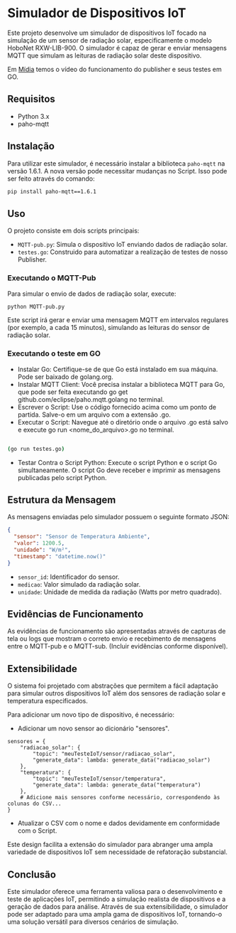 # Simulador de Dispositivos IoT

Este projeto desenvolve um simulador de dispositivos IoT focado na simulação de um sensor de radiação solar, especificamente o modelo HoboNet RXW-LIB-900. O simulador é capaz de gerar e enviar mensagens MQTT que simulam as leituras de radiação solar deste dispositivo.

Em [Mídia](https://github.com/Gabi-Barretto/M9-Individual/tree/main/Ponderada/M%C3%ADdia) temos o vídeo do funcionamento do publisher e seus testes em GO.

## Requisitos

- Python 3.x
- paho-mqtt

## Instalação

Para utilizar este simulador, é necessário instalar a biblioteca `paho-mqtt` na versão 1.6.1. A nova versão pode necessitar mudanças no Script. 
Isso pode ser feito através do comando:

```bash
pip install paho-mqtt==1.6.1
```

## Uso

O projeto consiste em dois scripts principais:

- `MQTT-pub.py`: Simula o dispositivo IoT enviando dados de radiação solar.
- `testes.go`: Construido para automatizar a realização de testes de nosso Publisher.

### Executando o MQTT-Pub

Para simular o envio de dados de radiação solar, execute:

```bash
python MQTT-pub.py
```

Este script irá gerar e enviar uma mensagem MQTT em intervalos regulares (por exemplo, a cada 15 minutos), simulando as leituras do sensor de radiação solar.

### Executando o teste em GO

- Instalar Go: Certifique-se de que Go está instalado em sua máquina. Pode ser baixado de golang.org.
- Instalar MQTT Client: Você precisa instalar a biblioteca MQTT para Go, que pode ser feita executando go get github.com/eclipse/paho.mqtt.golang no terminal.
- Escrever o Script: Use o código fornecido acima como um ponto de partida. Salve-o em um arquivo com a extensão .go.
- Executar o Script: Navegue até o diretório onde o arquivo .go está salvo e execute go run <nome_do_arquivo>.go no terminal. 

```bash

(go run testes.go)

```

- Testar Contra o Script Python: Execute o script Python e o script Go simultaneamente. O script Go deve receber e imprimir as mensagens publicadas pelo script Python.


## Estrutura da Mensagem

As mensagens enviadas pelo simulador possuem o seguinte formato JSON:

```json
{
  "sensor": "Sensor de Temperatura Ambiente",
  "valor": 1200.5,
  "unidade": "W/m²",
  "timestamp": "datetime.now()"
}
```

- `sensor_id`: Identificador do sensor.
- `medicao`: Valor simulado da radiação solar.
- `unidade`: Unidade de medida da radiação (Watts por metro quadrado).

## Evidências de Funcionamento

As evidências de funcionamento são apresentadas através de capturas de tela ou logs que mostram o correto envio e recebimento de mensagens entre o MQTT-pub e o MQTT-sub. (Incluir evidências conforme disponível).

## Extensibilidade

O sistema foi projetado com abstrações que permitem a fácil adaptação para simular outros dispositivos IoT além dos sensores de radiação solar e temperatura especificados. 

Para adicionar um novo tipo de dispositivo, é necessário:

- Adicionar um novo sensor ao dicionário "sensores".

```
sensores = {
    "radiacao_solar": {
        "topic": "meuTesteIoT/sensor/radiacao_solar",
        "generate_data": lambda: generate_data("radiacao_solar")
    },
    "temperatura": {
        "topic": "meuTesteIoT/sensor/temperatura",
        "generate_data": lambda: generate_data("temperatura")
    },
    # Adicione mais sensores conforme necessário, correspondendo às colunas do CSV...
}
```

- Atualizar o CSV com o nome e dados devidamente em conformidade com o Script.

Este design facilita a extensão do simulador para abranger uma ampla variedade de dispositivos IoT sem necessidade de refatoração substancial.

## Conclusão

Este simulador oferece uma ferramenta valiosa para o desenvolvimento e teste de aplicações IoT, permitindo a simulação realista de dispositivos e a geração de dados para análise. Através de sua extensibilidade, o simulador pode ser adaptado para uma ampla gama de dispositivos IoT, tornando-o uma solução versátil para diversos cenários de simulação.
